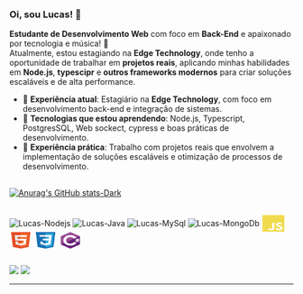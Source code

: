 ### Oi, sou Lucas! 👋  
**Estudante de Desenvolvimento Web** com foco em **Back-End** e apaixonado por tecnologia e música! 🎸  
Atualmente, estou estagiando na **Edge Technology**, onde tenho a oportunidade de trabalhar em **projetos reais**, aplicando minhas habilidades em **Node.js**, **typescipr** e **outros frameworks modernos** para criar soluções escaláveis e de alta performance.

- 🔭 **Experiência atual**: Estagiário na **Edge Technology**, com foco em desenvolvimento back-end e integração de sistemas.
- 🌱 **Tecnologias que estou aprendendo**: Node.js, Typescript, PostgresSQL, Web sockect, cypress e boas práticas de desenvolvimento.
- 💼 **Experiência prática**: Trabalho com projetos reais que envolvem a implementação de soluções escaláveis e otimização de processos de desenvolvimento.

##

[![Anurag's GitHub stats-Dark](https://github-readme-stats.vercel.app/api?username=lucasre1s&show_icons=true&theme=dark#gh-dark-mode-only)](https://github.com/anuraghazra/github-readme-stats#gh-dark-mode-only)

<div style="display: inline_block"><br>
  <img align="center" alt="Lucas-Nodejs" height="30" width="40" src="https://cdn.jsdelivr.net/gh/devicons/devicon/icons/nodejs/nodejs-original-wordmark.svg">
  <img align="center" alt="Lucas-Java" height="30" width="40" src="https://cdn.jsdelivr.net/gh/devicons/devicon/icons/java/java-original.svg">
  <img align="center" alt="Lucas-MySql" height="30" width="40" src="https://cdn.jsdelivr.net/gh/devicons/devicon/icons/mysql/mysql-original.svg">
  <img align="center" alt="Lucas-MongoDb" height="30" width="40" src="https://cdn.jsdelivr.net/gh/devicons/devicon/icons/mongodb/mongodb-original-wordmark.svg">
  <img align="center" alt="Lucas-Js" height="30" width="40" src="https://raw.githubusercontent.com/devicons/devicon/master/icons/javascript/javascript-plain.svg">
  <img align="center" alt="Lucas-HTML" height="30" width="40" src="https://raw.githubusercontent.com/devicons/devicon/master/icons/html5/html5-original.svg">
  <img align="center" alt="Lucas-CSS" height="30" width="40" src="https://raw.githubusercontent.com/devicons/devicon/master/icons/css3/css3-original.svg">
  <img align="center" alt="Lucas-Csharp" height="30" width="40" src="https://raw.githubusercontent.com/devicons/devicon/master/icons/csharp/csharp-original.svg">
</div>

##

<div> 
  <a href="mailto:lucaasreiis17@gmail.com"><img src="https://img.shields.io/badge/-Gmail-%23333?style=for-the-badge&logo=gmail&logoColor=white" target="_blank"></a>
  <a href="https://www.linkedin.com/in/lucas-p-reis/" target="_blank"><img src="https://img.shields.io/badge/-LinkedIn-%230077B5?style=for-the-badge&logo=linkedin&logoColor=white" target="_blank"></a>  
</div>

---
